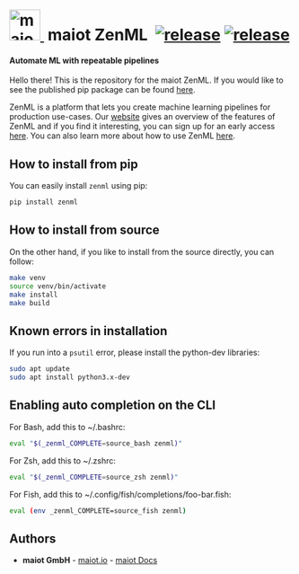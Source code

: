 <h1>
  <a href="https://maiot.io">
    <img src=https://maiot.io/assets/images/maiot.png alt="maiot ZenML" width=55>
  </a>
  &nbsp;maiot ZenML&nbsp;
  <a href="https://docs.maiot.io"><img alt="release" src=https://img.shields.io/badge/-docs-26CB7C></a>
  <a href="https://github.com/maiot-io/zenml/releases"><img alt="release" src=https://img.shields.io/github/v/tag/maiot-io/zenml?color=431d93></a>
</h1>

#### Automate ML with repeatable pipelines

<!---
    <img src=https://gblobscdn.gitbook.com/assets%2F-MCl0MaN3pJfPa2vq2Rb%2F-MJSVuyKMUm7L-4iDzD1%2F-MJSVynHi27dMZrQHXwE%2Farchitectural-overview.png alt="maiot ZenML">
-->

Hello there! This is the repository for the  maiot ZenML. If you would like to see the published 
pip package can be found [here](https://pypi.org/project/zenml).

ZenML is a platform that lets you create machine learning pipelines for production use-cases.
Our [website](https://maiot.io) gives an overview of the features of ZenML and if you find 
it interesting, you can sign up for an early access [here](https://maiot.io/#early-access). You can also learn 
more about how to use ZenML [here](https://docs.maiot.io).

## How to install from pip

You can easily install `zenml` using pip:
```bash
pip install zenml
```

## How to install from source
On the other hand, if you like to install from the source directly, you can follow:
```bash
make venv
source venv/bin/activate
make install
make build
```

## Known errors in installation
If you run into a `psutil` error, please install the python-dev libraries:

```bash
sudo apt update
sudo apt install python3.x-dev
```

## Enabling auto completion on the CLI

For Bash, add this to ~/.bashrc:
```bash
eval "$(_zenml_COMPLETE=source_bash zenml)"
```

For Zsh, add this to ~/.zshrc:
```bash
eval "$(_zenml_COMPLETE=source_zsh zenml)"
```

For Fish, add this to ~/.config/fish/completions/foo-bar.fish:
```bash
eval (env _zenml_COMPLETE=source_fish zenml)
```

## Authors

* **maiot GmbH** - [maiot.io](https://maiot.io) - [maiot Docs](https://docs.maiot.io)